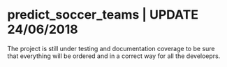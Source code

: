 # predict_soccer_teams | UPDATE 24/06/2018

The project is still under testing and documentation coverage to be sure that everything will be ordered and in a correct way for all the develoeprs.


